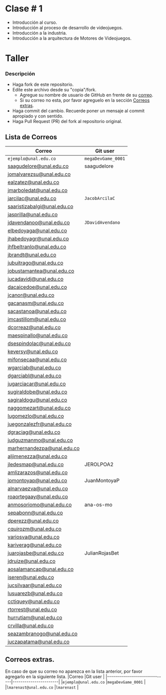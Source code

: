 # Clase # 1

- Introducción al curso.
- Introducción al proceso de desarrollo de videojuegos.
- Introducción a la industria.
- Introducción a la arquitectura de Motores de Videojuegos.

# Taller

### Descripción
- Haga fork de este repositorio.
- Edite este archivo desde su "copia"/fork.
  - Agregue su nombre de usuario de GitHub en frente de su [correo](#lista-de-correos).
  - Si su correo no esta, por favor agreguelo en la sección [Correos extras](#correos-extras).
- Haga commit del cambio. Recuerde poner un mensaje al commit apropiado y con sentido.
- Haga Pull Request (PR) del fork al repositorio original.


## Lista de Correos
|Correo                        |Git user               |
|------------------------------|-----------------------|
|`ejemplo@unal.edu.co`         |`megaDevGame_0001`     |
|saagudelore@unal.edu.co       |saagudelore            |
|jomalvarezsu@unal.edu.co      |                       |
|ealzatez@unal.edu.co          |                       |
|jmarboledat@unal.edu.co       |                       |
|jarcilac@unal.edu.co          | `JacobArcilaC`        |
|saaristizabalgi@unal.edu.co   |                       |
|jasprilla@unal.edu.co         |                       |
|jdavendanoo@unal.edu.co       |`JDavidAvendano`       |
|elbedoyaga@unal.edu.co        |                       |
|jhabedoyagr@unal.edu.co       |                       |
|jhfbeltranlo@unal.edu.co      |                       |
|jbrandt@unal.edu.co           |                       |
|jubuitrago@unal.edu.co        |                       |
|jobustamantea@unal.edu.co     |                       |
|jucadavidj@unal.edu.co        |                       |
|dacaicedoe@unal.edu.co        |                       |
|jcanor@unal.edu.co            |                       |
|gacanasm@unal.edu.co          |                       |
|sacastanoa@unal.edu.co        |                       |
|jmcastillom@unal.edu.co       |                       |
|dcorreaz@unal.edu.co          |                       |
|maespinallo@unal.edu.co       |                       |
|dsespindolac@unal.edu.co      |                       |
|keversy@unal.edu.co           |                       |
|mifonsecaa@unal.edu.co        |                       |
|wgarciab@unal.edu.co          |                       |
|dgarciabl@unal.edu.co         |                       |
|jugarciacar@unal.edu.co       |                       |
|sugiraldobe@unal.edu.co       |                       |
|sagiraldogu@unal.edu.co       |                       |
|naggomezart@unal.edu.co       |                       |
|lugomezlo@unal.edu.co         |                       |
|juegonzalezfr@unal.edu.co     |                       |
|dgraciag@unal.edu.co          |                       |
|judguzmanmo@unal.edu.co       |                       |
|marhernandezpa@unal.edu.co    |                       |
|aljimenezza@unal.edu.co       |                       |
|jledesmap@unal.edu.co         |JEROLPOA2              |
|amlizarazos@unal.edu.co       |                       |
|jpmontoyap@unal.edu.co        |JuanMontoyaP           |
|alnarvaezva@unal.edu.co       |                       |
|roaortegaay@unal.edu.co       |                       |
|anmosoriomo@unal.edu.co       |ana-os-mo                       |
|sepabonn@unal.edu.co          |                       |
|dperezz@unal.edu.co           |                       |
|cquirozm@unal.edu.co          |                       |
|variosva@unal.edu.co          |                       |
|kariverag@unal.edu.co         |                       |
|juarojasbe@unal.edu.co        |JulianRojasBet         |
|jdruize@unal.edu.co           |                       |
|aosalamancap@unal.edu.co      |                       |
|iseren@unal.edu.co            |                       |
|jucsilvaar@unal.edu.co        |                       |
|lusuarezb@unal.edu.co         |                       |
|cctiquey@unal.edu.co          |                       |
|rtorrest@unal.edu.co          |                       |
|hurrutiam@unal.edu.co         |                       |
|crvilla@unal.edu.co           |                       |
|seazambranogo@unal.edu.co     |                       |
|juczapatama@unal.edu.co       |                       |

           
## Correos extras.
En caso de que su correo no aparezca en la lista anterior, por favor agregarlo en la siguiente lista.
|Correo                        |Git user               |
|------------------------------|-----------------------|
|`ejemplo@unal.edu.co`         |`megaDevGame_0001`     |
|`lmarenast@unal.edu.co`       |`lmarenast`            |
